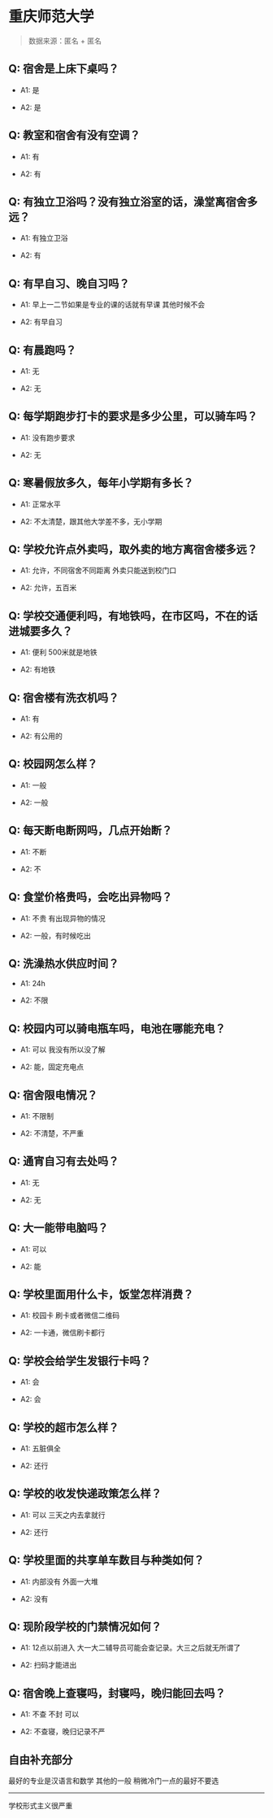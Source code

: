 # 重庆师范大学

> 数据来源：匿名 + 匿名

## Q: 宿舍是上床下桌吗？

- A1: 是

- A2: 是

## Q: 教室和宿舍有没有空调？

- A1: 有

- A2: 有

## Q: 有独立卫浴吗？没有独立浴室的话，澡堂离宿舍多远？

- A1: 有独立卫浴

- A2: 有

## Q: 有早自习、晚自习吗？

- A1: 早上一二节如果是专业的课的话就有早课 其他时候不会

- A2: 有早自习

## Q: 有晨跑吗？

- A1: 无

- A2: 无

## Q: 每学期跑步打卡的要求是多少公里，可以骑车吗？

- A1: 没有跑步要求

- A2: 无

## Q: 寒暑假放多久，每年小学期有多长？

- A1: 正常水平

- A2: 不太清楚，跟其他大学差不多，无小学期

## Q: 学校允许点外卖吗，取外卖的地方离宿舍楼多远？

- A1: 允许，不同宿舍不同距离 外卖只能送到校门口

- A2: 允许，五百米

## Q: 学校交通便利吗，有地铁吗，在市区吗，不在的话进城要多久？

- A1: 便利 500米就是地铁

- A2: 有地铁

## Q: 宿舍楼有洗衣机吗？

- A1: 有

- A2: 有公用的

## Q: 校园网怎么样？

- A1: 一般

- A2: 一般

## Q: 每天断电断网吗，几点开始断？

- A1: 不断

- A2: 不

## Q: 食堂价格贵吗，会吃出异物吗？

- A1: 不贵 有出现异物的情况

- A2: 一般，有时候吃出

## Q: 洗澡热水供应时间？

- A1: 24h

- A2: 不限

## Q: 校园内可以骑电瓶车吗，电池在哪能充电？

- A1: 可以 我没有所以没了解

- A2: 能，固定充电点

## Q: 宿舍限电情况？

- A1: 不限制

- A2: 不清楚，不严重

## Q: 通宵自习有去处吗？

- A1: 无

- A2: 无

## Q: 大一能带电脑吗？

- A1: 可以

- A2: 能

## Q: 学校里面用什么卡，饭堂怎样消费？

- A1: 校园卡 刷卡或者微信二维码

- A2: 一卡通，微信刷卡都行

## Q: 学校会给学生发银行卡吗？

- A1: 会

- A2: 会

## Q: 学校的超市怎么样？

- A1: 五脏俱全

- A2: 还行

## Q: 学校的收发快递政策怎么样？

- A1: 可以 三天之内去拿就行

- A2: 还行

## Q: 学校里面的共享单车数目与种类如何？

- A1: 内部没有 外面一大堆

- A2: 没有

## Q: 现阶段学校的门禁情况如何？

- A1: 12点以前进入 大一大二辅导员可能会查记录。大三之后就无所谓了

- A2: 扫码才能进出

## Q: 宿舍晚上查寝吗，封寝吗，晚归能回去吗？

- A1: 不查 不封 可以

- A2: 不查寝，晚归记录不严

## 自由补充部分

最好的专业是汉语言和数学 其他的一般 稍微冷门一点的最好不要选

***

学校形式主义很严重